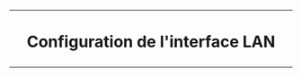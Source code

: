 ------------------------------------------------------------------------------------------------------------------------------------------------------------------------------------------------------------------------------------------
# <p align='center'> Configuration de l'interface LAN </p>

------------------------------------------------------------------------------------------------------------------------------------------------------------------------------------------------------------------------------------------
##
